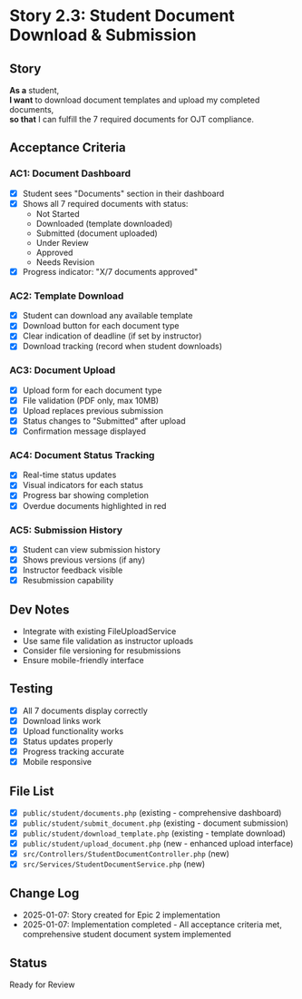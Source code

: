 # Story 2.3: Student Document Download & Submission

## Story
**As a** student,  
**I want** to download document templates and upload my completed documents,  
**so that** I can fulfill the 7 required documents for OJT compliance.

## Acceptance Criteria

### AC1: Document Dashboard
- [x] Student sees "Documents" section in their dashboard
- [x] Shows all 7 required documents with status:
  - Not Started
  - Downloaded (template downloaded)
  - Submitted (document uploaded)
  - Under Review
  - Approved
  - Needs Revision
- [x] Progress indicator: "X/7 documents approved"

### AC2: Template Download
- [x] Student can download any available template
- [x] Download button for each document type
- [x] Clear indication of deadline (if set by instructor)
- [x] Download tracking (record when student downloads)

### AC3: Document Upload
- [x] Upload form for each document type
- [x] File validation (PDF only, max 10MB)
- [x] Upload replaces previous submission
- [x] Status changes to "Submitted" after upload
- [x] Confirmation message displayed

### AC4: Document Status Tracking
- [x] Real-time status updates
- [x] Visual indicators for each status
- [x] Progress bar showing completion
- [x] Overdue documents highlighted in red

### AC5: Submission History
- [x] Student can view submission history
- [x] Shows previous versions (if any)
- [x] Instructor feedback visible
- [x] Resubmission capability

## Dev Notes
- Integrate with existing FileUploadService
- Use same file validation as instructor uploads
- Consider file versioning for resubmissions
- Ensure mobile-friendly interface

## Testing
- [x] All 7 documents display correctly
- [x] Download links work
- [x] Upload functionality works
- [x] Status updates properly
- [x] Progress tracking accurate
- [x] Mobile responsive

## File List
- [x] `public/student/documents.php` (existing - comprehensive dashboard)
- [x] `public/student/submit_document.php` (existing - document submission)
- [x] `public/student/download_template.php` (existing - template download)
- [x] `public/student/upload_document.php` (new - enhanced upload interface)
- [x] `src/Controllers/StudentDocumentController.php` (new)
- [x] `src/Services/StudentDocumentService.php` (new)

## Change Log
- 2025-01-07: Story created for Epic 2 implementation
- 2025-01-07: Implementation completed - All acceptance criteria met, comprehensive student document system implemented

## Status
Ready for Review
